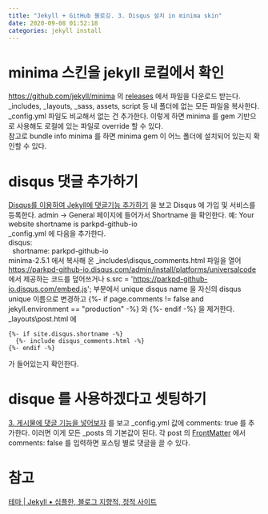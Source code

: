 ```yaml
---
title: "Jekyll + GitHub 블로깅. 3. Disqus 설치 in minima skin"
date: 2020-09-08 01:52:18
categories: jekyll install
---
```

# minima 스킨을 jekyll 로컬에서 확인
<https://github.com/jekyll/minima> 의 [releases](https://github.com/jekyll/minima/releases) 에서 파일을 다운로드 받는다. _includes, _layouts, _sass, assets, script 등 내 폴더에 없는 모든 파일을 복사한다. _config.yml 파일도 비교해서 없는 건 추가한다. 이렇게 하면 minima 를 gem 기반으로 사용해도 로컬에 있는 파일로 override 할 수 있다.  
참고로 bundle info minima 를 하면 minima gem 이 어느 폴더에 설치되어 있는지 확인할 수 있다.  

# disqus 댓글 추가하기
[Disqus를 이용하여 Jekyll에 댓글기능 추가하기](https://17billion.github.io/jekyll/disqus/reply/2017/06/01/jekyll_disqus.html) 을 보고 Disqus 에 가입 및 서비스를 등록한다.
admin -> General 페이지에 들어가서 Shortname 을 확인한다. 예: Your website shortname is parkpd-github-io  
_config.yml 에 다음을 추가한다.  
disqus:  
&nbsp;&nbsp;shortname: parkpd-github-io  
minima-2.5.1 에서 복사해 온 _includes\disqus_comments.html 파일을 열어 https://parkpd-github-io.disqus.com/admin/install/platforms/universalcode 에서 제공하는 코드를 덮어쓰거나 s.src = 'https://parkpd-github-io.disqus.com/embed.js'; 부분에서 unique disqus name 을 자신의 disqus unique 이름으로 변경하고 {%- if page.comments != false and jekyll.environment == "production" -%} 와 {%- endif -%} 을 제거한다.  
_layouts\post.html 에

    {%- if site.disqus.shortname -%}
      {%- include disqus_comments.html -%}
    {%- endif -%}

가 들어있는지 확인한다.

# disque 를 사용하겠다고 셋팅하기
[3. 게시물에 댓글 기능을 넣어보자](https://devinlife.com/howto%20github%20pages/blog-disqus/#3-%EA%B2%8C%EC%8B%9C%EB%AC%BC%EC%97%90-%EB%8C%93%EA%B8%80-%EA%B8%B0%EB%8A%A5%EC%9D%84-%EB%84%A3%EC%96%B4%EB%B3%B4%EC%9E%90) 를 보고 _config.yml 값에 comments: true 를 추가한다. 이러면 이게 모든 _posts 의 기본값이 된다. 각 post 의 [FrontMatter](https://jekyllrb.com/docs/front-matter/) 에서 comments: false 를 입력하면 포스팅 별로 댓글을 끌 수 있다.

# 참고
[테마 | Jekyll • 심플한, 블로그 지향적, 정적 사이트](https://jekyllrb-ko.github.io/docs/themes/)
